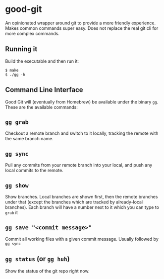# good-git
An opinionated wrapper around git to provide a more friendly experience. Makes common commands super easy. Does not replace the real git cli for more complex commands.

## Running it
Build the executable and then run it:
```
$ make
$ ./gg -h
```

## Command Line Interface

Good Git will (eventually from Homebrew) be available under the binary `gg`. These are the available commands:

## `gg grab`

Checkout a remote branch and switch to it locally, tracking the remote with the same branch name.

## `gg sync`

Pull any commits from your remote branch into your local, and push any local commits to the remote.

## `gg show`

Show branches. Local branches are shown first, then the remote branches under that (except the branches which are tracked by already-local branches). Each branch will have a number next to it which you can type to `grab` it

## `gg save "<commit message>"`

Commit all working files with a given commit message. Usually followed by `gg sync`

## `gg status` (or `gg huh`)

Show the status of the git repo right now.
